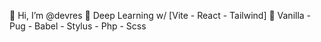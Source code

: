 👋 Hi, I’m @devres
👀 Deep Learning w/ [Vite - React - Tailwind] 
🌱 Vanilla - Pug - Babel - Stylus - Php - Scss



<!---
closeresty/closeresty is a ✨ special ✨ repository because its `README.md` (this file) appears on your GitHub profile.
You can click the Preview link to take a look at your changes.
--->
